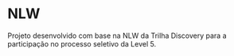 # NLW
Projeto desenvolvido com base na NLW da Trilha Discovery para a participação no processo seletivo da Level 5.
